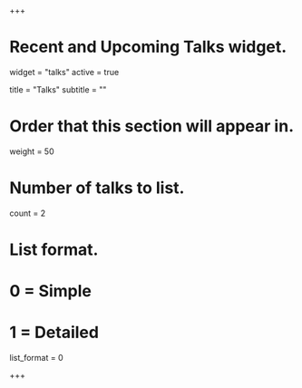+++
# Recent and Upcoming Talks widget.
widget = "talks"
active = true

title = "Talks"
subtitle = ""

# Order that this section will appear in.
weight = 50

# Number of talks to list.
count = 2

# List format.
#   0 = Simple
#   1 = Detailed
list_format = 0

+++

